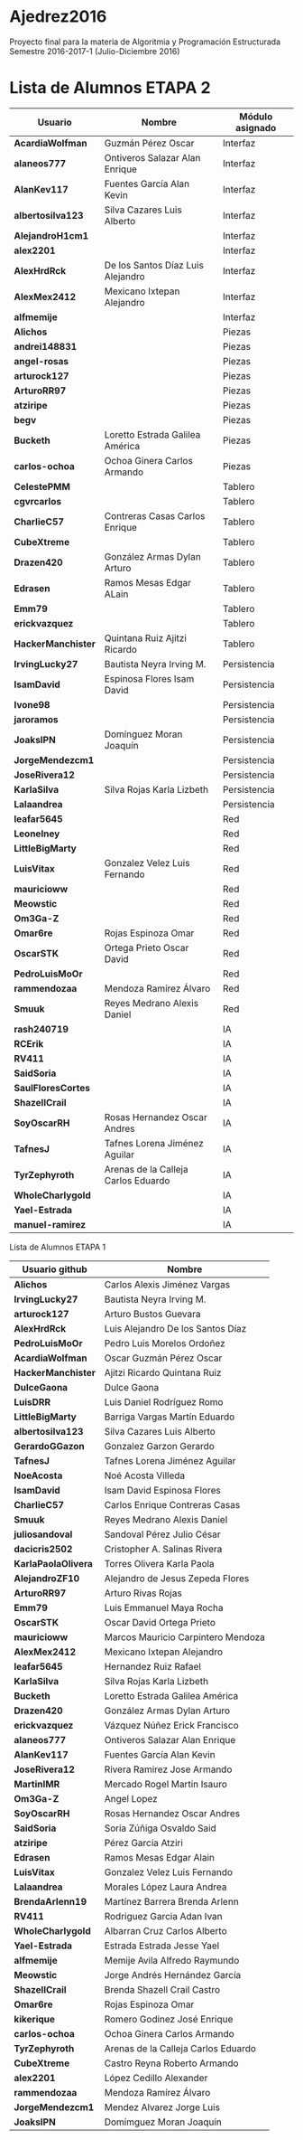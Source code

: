 ﻿# Ajedrez2016

Proyecto final para la materia de Algoritmia y Programación Estructurada
Semestre 2016-2017-1 (Julio-Diciembre 2016)

# Lista de Alumnos ETAPA 2

| Usuario | Nombre | Módulo asignado |
|---------|--------|-----------------|
|**AcardiaWolfman**|Guzmán Pérez Oscar |Interfaz|
|**alaneos777**| Ontiveros Salazar Alan Enrique|Interfaz|
|**AlanKev117**| Fuentes García Alan Kevin|Interfaz|
|**albertosilva123**|Silva Cazares Luis Alberto |Interfaz|
|**AlejandroH1cm1**| |Interfaz|
|**alex2201**| |Interfaz|
|**AlexHrdRck**| De los Santos Díaz Luis Alejandro|Interfaz|
|**AlexMex2412**|Mexicano Ixtepan Alejandro |Interfaz|
|**alfmemije**| |Interfaz|
|**Alichos**| |Piezas|
|**andrei148831**| |Piezas|
|**angel-rosas**| |Piezas|
|**arturock127**| |Piezas|
|**ArturoRR97**| |Piezas|
|**atziripe**| |Piezas|
|**begv**| |Piezas|
|**Bucketh**|Loretto Estrada Galilea América|Piezas|
|**carlos-ochoa**|Ochoa Ginera Carlos Armando |Piezas|
|**CelestePMM**| |Tablero|
|**cgvrcarlos**| |Tablero|
|**CharlieC57**|Contreras Casas Carlos Enrique |Tablero|
|**CubeXtreme**| |Tablero|
|**Drazen420**|González Armas Dylan Arturo|Tablero|
|**Edrasen**| Ramos Mesas Edgar ALain|Tablero|
|**Emm79**| |Tablero|
|**erickvazquez**| |Tablero|
|**HackerManchister**|Quintana Ruiz Ajitzi Ricardo |Tablero|
|**IrvingLucky27**|Bautista Neyra Irving M.|Persistencia|
|**IsamDavid**|Espinosa Flores Isam David|Persistencia|
|**Ivone98**| |Persistencia|
|**jaroramos**| |Persistencia|
|**JoaksIPN**| Domínguez Moran Joaquín|Persistencia|
|**JorgeMendezcm1**| |Persistencia|
|**JoseRivera12**| |Persistencia|
|**KarlaSilva**| Silva Rojas Karla Lizbeth |Persistencia|
|**Lalaandrea**| |Persistencia|
|**leafar5645**| |Red|
|**Leonelney**| |Red|
|**LittleBigMarty**| |Red|
|**LuisVitax**| Gonzalez Velez Luis Fernando|Red|
|**mauricioww**| |Red|
|**Meowstic**| |Red|
|**Om3Ga-Z**| |Red|
|**Omar6re**| Rojas Espinoza Omar |Red|
|**OscarSTK**| Ortega Prieto Oscar David |Red|
|**PedroLuisMoOr**| |Red|
|**rammendozaa**| Mendoza Ramírez Álvaro |Red|
|**Smuuk**| Reyes Medrano Alexis Daniel |Red|
|**rash240719**| |IA|
|**RCErik**| |IA|
|**RV411**| |IA|
|**SaidSoria**| |IA|
|**SaulFloresCortes**| |IA|
|**ShazellCrail**| |IA|
|**SoyOscarRH**|Rosas Hernandez Oscar Andres |IA|
|**TafnesJ**| Tafnes Lorena Jiménez Aguilar |IA|
|**TyrZephyroth**| Arenas de la Calleja Carlos Eduardo |IA|
|**WholeCharlygold**| |IA|
|**Yael-Estrada**| |IA|
|**manuel-ramirez**| |IA|





Lista de Alumnos ETAPA 1

| Usuario github | Nombre |
|----------------|--------|
|**Alichos**|Carlos Alexis Jiménez Vargas|
|**IrvingLucky27**|Bautista Neyra Irving M.|
|**arturock127**|Arturo Bustos Guevara|
|**AlexHrdRck**|Luis Alejandro De los Santos Díaz|
|**PedroLuisMoOr**|Pedro Luis Morelos Ordoñez|
|**AcardiaWolfman**|Oscar Guzmán Pérez Oscar|
|**HackerManchister**|Ajitzi Ricardo Quintana Ruiz|
|**DulceGaona**|Dulce Gaona|
|**LuisDRR**|Luis Daniel Rodríguez Romo|
|**LittleBigMarty**|Barriga Vargas Martín Eduardo|
|**albertosilva123**|Silva Cazares Luis Alberto|
|**GerardoGGazon**|Gonzalez Garzon Gerardo|
|**TafnesJ**|Tafnes Lorena Jiménez Aguilar|
|**NoeAcosta**|Noé Acosta Villeda|
|**IsamDavid**|Isam David Espinosa Flores|
|**CharlieC57**|Carlos Enrique Contreras Casas|
|**Smuuk**|Reyes Medrano Alexis Daniel|
|**juliosandoval**|Sandoval Pérez Julio César|
|**dacicris2502**|Cristopher A. Salinas Rivera|
|**KarlaPaolaOlivera**|Torres Olivera Karla Paola|
|**AlejandroZF10**|Alejandro de Jesus Zepeda Flores|
|**ArturoRR97**|Arturo Rivas Rojas|
|**Emm79**|Luis Emmanuel Maya Rocha|
|**OscarSTK**|Oscar David Ortega Prieto|
|**mauricioww**|Marcos Mauricio Carpintero Mendoza|
|**AlexMex2412**|Mexicano Ixtepan Alejandro|
|**leafar5645**|Hernandez Ruiz Rafael|
|**KarlaSilva**|Silva Rojas Karla Lizbeth
|**Bucketh**|Loretto Estrada Galilea América|
|**Drazen420**|González Armas Dylan Arturo|
|**erickvazquez**|Vázquez Núñez Erick Francisco|
|**alaneos777**|Ontiveros Salazar Alan Enrique|
|**AlanKev117**|Fuentes García Alan Kevin|
|**JoseRivera12**|Rivera Ramirez Jose Armando|
|**MartinIMR**| Mercado Rogel Martin Isauro |
|**Om3Ga-Z**| Angel Lopez |
|**SoyOscarRH**| Rosas Hernandez Oscar Andres |
|**SaidSoria**|Soria Zúñiga Osvaldo Said|
|**atziripe**|Pérez García Atziri|
|**Edrasen**|Ramos Mesas Edgar Alain|
|**LuisVitax**|Gonzalez Velez Luis Fernando|
|**Lalaandrea**|Morales López Laura Andrea|
|**BrendaArlenn19**|Martínez Barrera Brenda Arlenn|
|**RV411**|Rodriguez Garcia Adan Ivan|
|**WholeCharlygold**|Albarran Cruz Carlos Alberto|
|**Yael-Estrada**|Estrada Estrada Jesse Yael|
|**alfmemije**|Memije Avila Alfredo Raymundo|
|**Meowstic**|Jorge Andrés Hernández García|
|**ShazellCrail**|Brenda Shazell Crail Castro|
|**Omar6re**|Rojas Espinoza Omar|
|**kikerique**|Romero Godinez José Enrique|
|**carlos-ochoa**|Ochoa Ginera Carlos Armando|
|**TyrZephyroth**|Arenas de la Calleja Carlos Eduardo|
|**CubeXtreme**|Castro Reyna Roberto Armando|
|**alex2201**|López Cedillo Alexander|
|**rammendozaa**|Mendoza Ramírez Álvaro|
|**JorgeMendezcm1**|Mendez Alvarez Jorge Luis|
**JoaksIPN**|Domímguez Moran Joaquín|
